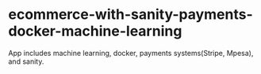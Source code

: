 # ecommerce-with-sanity-payments-docker-machine-learning
App includes machine learning, docker, payments systems(Stripe, Mpesa), and sanity.
